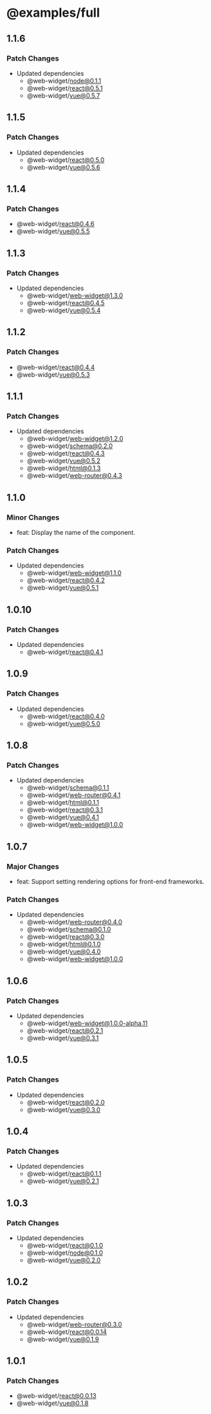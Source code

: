 # @examples/full

## 1.1.6

### Patch Changes

- Updated dependencies
  - @web-widget/node@0.1.1
  - @web-widget/react@0.5.1
  - @web-widget/vue@0.5.7

## 1.1.5

### Patch Changes

- Updated dependencies
  - @web-widget/react@0.5.0
  - @web-widget/vue@0.5.6

## 1.1.4

### Patch Changes

- @web-widget/react@0.4.6
- @web-widget/vue@0.5.5

## 1.1.3

### Patch Changes

- Updated dependencies
  - @web-widget/web-widget@1.3.0
  - @web-widget/react@0.4.5
  - @web-widget/vue@0.5.4

## 1.1.2

### Patch Changes

- @web-widget/react@0.4.4
- @web-widget/vue@0.5.3

## 1.1.1

### Patch Changes

- Updated dependencies
  - @web-widget/web-widget@1.2.0
  - @web-widget/schema@0.2.0
  - @web-widget/react@0.4.3
  - @web-widget/vue@0.5.2
  - @web-widget/html@0.1.3
  - @web-widget/web-router@0.4.3

## 1.1.0

### Minor Changes

- feat: Display the name of the component.

### Patch Changes

- Updated dependencies
  - @web-widget/web-widget@1.1.0
  - @web-widget/react@0.4.2
  - @web-widget/vue@0.5.1

## 1.0.10

### Patch Changes

- Updated dependencies
  - @web-widget/react@0.4.1

## 1.0.9

### Patch Changes

- Updated dependencies
  - @web-widget/react@0.4.0
  - @web-widget/vue@0.5.0

## 1.0.8

### Patch Changes

- Updated dependencies
  - @web-widget/schema@0.1.1
  - @web-widget/web-router@0.4.1
  - @web-widget/html@0.1.1
  - @web-widget/react@0.3.1
  - @web-widget/vue@0.4.1
  - @web-widget/web-widget@1.0.0

## 1.0.7

### Major Changes

- feat: Support setting rendering options for front-end frameworks.

### Patch Changes

- Updated dependencies
  - @web-widget/web-router@0.4.0
  - @web-widget/schema@0.1.0
  - @web-widget/react@0.3.0
  - @web-widget/html@0.1.0
  - @web-widget/vue@0.4.0
  - @web-widget/web-widget@1.0.0

## 1.0.6

### Patch Changes

- Updated dependencies
  - @web-widget/web-widget@1.0.0-alpha.11
  - @web-widget/react@0.2.1
  - @web-widget/vue@0.3.1

## 1.0.5

### Patch Changes

- Updated dependencies
  - @web-widget/react@0.2.0
  - @web-widget/vue@0.3.0

## 1.0.4

### Patch Changes

- Updated dependencies
  - @web-widget/react@0.1.1
  - @web-widget/vue@0.2.1

## 1.0.3

### Patch Changes

- Updated dependencies
  - @web-widget/react@0.1.0
  - @web-widget/node@0.1.0
  - @web-widget/vue@0.2.0

## 1.0.2

### Patch Changes

- Updated dependencies
  - @web-widget/web-router@0.3.0
  - @web-widget/react@0.0.14
  - @web-widget/vue@0.1.9

## 1.0.1

### Patch Changes

- @web-widget/react@0.0.13
- @web-widget/vue@0.1.8
